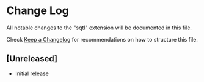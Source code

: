 # Change Log

All notable changes to the "sqtl" extension will be documented in this file.

Check [Keep a Changelog](http://keepachangelog.com/) for recommendations on how to structure this file.

## [Unreleased]

- Initial release